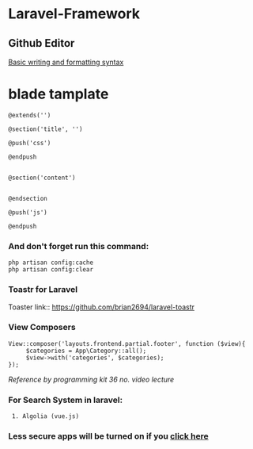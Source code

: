 # Laravel-Framework

## Github Editor
[Basic writing and formatting syntax](https://docs.github.com/en/github/writing-on-github/getting-started-with-writing-and-formatting-on-github/basic-writing-and-formatting-syntax)

# blade tamplate
```
@extends('')

@section('title', '')

@push('css')

@endpush


@section('content')


@endsection

@push('js')

@endpush

```

### And don't forget run this command:
```
php artisan config:cache
php artisan config:clear
```

### Toastr for Laravel

Toaster link:: https://github.com/brian2694/laravel-toastr

### View Composers
```
View::composer('layouts.frontend.partial.footer', function ($view){
     $categories = App\Category::all();
     $view->with('categories', $categories);
});
``` 
*Reference by programming kit 36 no. video lecture*

### For Search System in laravel:
     1. Algolia (vue.js)

### Less secure apps will be turned on if you [click here](https://www.google.com/settings/security/lesssecureapps)

